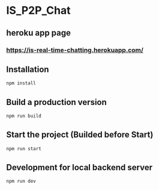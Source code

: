 # IS_P2P_Chat
## heroku app page

### https://is-real-time-chatting.herokuapp.com/

## Installation

```bash
npm install
```

## Build a production version

```bash
npm run build
```

## Start the project (Builded before Start)

```bash
npm run start
```

## Development for local backend server

```bash
npm run dev
```
